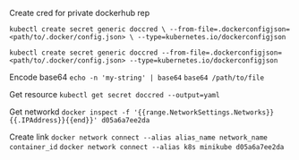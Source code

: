 Create cred for private dockerhub rep

`kubectl create secret generic doccred \
    --from-file=.dockerconfigjson=<path/to/.docker/config.json> \
    --type=kubernetes.io/dockerconfigjson`

`kubectl create secret generic doccred --from-file=.dockerconfigjson=<path/to/.docker/config.json> --type=kubernetes.io/dockerconfigjson`

Encode base64
`echo -n 'my-string' | base64`
`base64 /path/to/file`

Get resource
`kubectl get secret doccred --output=yaml`


Get networkd
`docker inspect -f '{{range.NetworkSettings.Networks}}{{.IPAddress}}{{end}}' d05a6a7ee2da`

Create link
`docker network connect --alias alias_name network_name container_id`
`docker network connect --alias k8s minikube d05a6a7ee2da`
